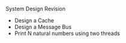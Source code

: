 System Design Revision

* Design a Cache
* Design a Message Bus
* Print N natural numbers using two threads

